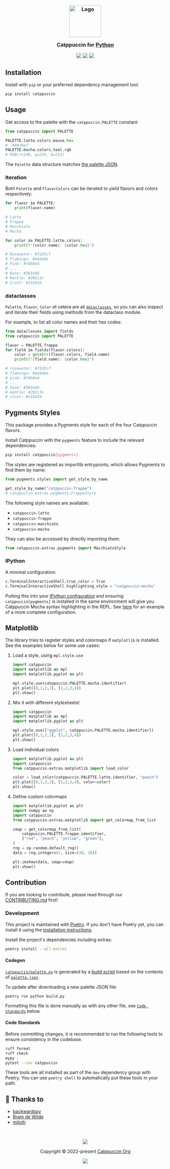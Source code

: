 <h3 align="center">
	<img src="https://raw.githubusercontent.com/catppuccin/catppuccin/main/assets/logos/exports/1544x1544_circle.png" width="100" alt="Logo"/><br/>
	<img src="https://raw.githubusercontent.com/catppuccin/catppuccin/main/assets/misc/transparent.png" height="30" width="0px"/>
	Catppuccin for <a href="https://www.python.org/">Python</a>
	<img src="https://raw.githubusercontent.com/catppuccin/catppuccin/main/assets/misc/transparent.png" height="30" width="0px"/>
</h3>

<p align="center">
	<a href="https://github.com/catppuccin/python/stargazers"><img src="https://img.shields.io/github/stars/catppuccin/python?colorA=363a4f&colorB=b7bdf8&style=for-the-badge"></a>
	<a href="https://github.com/catppuccin/python/issues"><img src="https://img.shields.io/github/issues/catppuccin/python?colorA=363a4f&colorB=f5a97f&style=for-the-badge"></a>
	<a href="https://github.com/catppuccin/python/contributors"><img src="https://img.shields.io/github/contributors/catppuccin/python?colorA=363a4f&colorB=a6da95&style=for-the-badge"></a>
</p>

## Installation

Install with `pip` or your preferred dependency management tool.

```bash
pip install catppuccin
```

## Usage

Get access to the palette with the `catppuccin.PALETTE` constant:

```python
from catppuccin import PALETTE

PALETTE.latte.colors.mauve.hex
# '#8839ef'
PALETTE.mocha.colors.teal.rgb
# RGB(r=148, g=226, b=213)
```

The `Palette` data structure matches [the palette JSON](https://github.com/catppuccin/palette/blob/main/palette.json).

### Iteration

Both `Palette` and `FlavorColors` can be iterated to yield flavors and colors respectively:

```python
for flavor in PALETTE:
    print(flavor.name)

# Latte
# Frappé
# Macchiato
# Mocha

for color in PALETTE.latte.colors:
    print(f"{color.name}: {color.hex}")

# Rosewater: #f2d5cf
# Flamingo: #eebebe
# Pink: #f4b8e4
# ...
# Base: #303446
# Mantle: #292c3c
# Crust: #232634
```

### dataclasses

`Palette`, `Flavor`, `Color` et cetera are all [`dataclasses`](https://docs.python.org/3/library/dataclasses.html),
so you can also inspect and iterate their fields using methods from the dataclass module.

For example, to list all color names and their hex codes:

```python
from dataclasses import fields
from catppuccin import PALETTE

flavor = PALETTE.frappe
for field in fields(flavor.colors):
    color = getattr(flavor.colors, field.name)
    print(f"{field.name}: {color.hex}")

# rosewater: #f2d5cf
# flamingo: #eebebe
# pink: #f4b8e4
# ...
# base: #303446
# mantle: #292c3c
# crust: #232634
```

## Pygments Styles

This package provides a Pygments style for each of the four Catppuccin flavors.

Install Catppuccin with the `pygments` feature to include the relevant dependencies:

```bash
pip install catppuccin[pygments]
```

The styles are registered as importlib entrypoints, which allows Pygments to
find them by name:

```python
from pygments.styles import get_style_by_name

get_style_by_name("catppuccin-frappe")
# catppuccin.extras.pygments.FrappeStyle
```

The following style names are available:

 - `catppuccin-latte`
 - `catppuccin-frappe`
 - `catppuccin-macchiato`
 - `catppuccin-mocha`

They can also be accessed by directly importing them:

```python
from catppuccin.extras.pygments import MacchiatoStyle
```

### IPython

A minimal configuration:

```python
c.TerminalInteractiveShell.true_color = True
c.TerminalInteractiveShell.highlighting_style = "catppuccin-mocha"
```

Putting this into your [IPython configuration](https://ipython.readthedocs.io/en/stable/config/intro.html)
and ensuring `catppuccin[pygments]` is installed in the same environment will
give you Catppuccin Mocha syntax highlighting in the REPL. See [here](https://github.com/backwardspy/dots/blob/f6991570d6691212e27e266517656192f910ccbf/dot_config/ipython/profile_default/ipython_config.py)
for an example of a more complete configuration.

## Matplotlib

The library tries to register styles and colormaps if `matplotlib` is installed.
See the examples below for some use cases:

1. Load a style, using `mpl.style.use`
    ```python
    import catppuccin
    import matplotlib as mpl
    import matplotlib.pyplot as plt

    mpl.style.use(catppuccin.PALETTE.mocha.identifier)
    plt.plot([0,1,2,3], [1,2,3,4])
    plt.show()
    ```
1. Mix it with different stylesheets!
    ```python
    import catppuccin
    import matplotlib as mpl
    import matplotlib.pyplot as plt

    mpl.style.use(["ggplot", catppuccin.PALETTE.mocha.identifier])
    plt.plot([0,1,2,3], [1,2,3,4])
    plt.show()
    ```
1. Load individual colors
    ```python
    import matplotlib.pyplot as plt
    import catppuccin
    from catppuccin.extras.matplotlib import load_color

    color = load_color(catppuccin.PALETTE.latte.identifier, "peach")
    plt.plot([0,1,2,3], [1,2,3,4], color=color)
    plt.show()
    ```
1. Define custom colormaps
    ```python
    import matplotlib.pyplot as plt
    import numpy as np
    import catppuccin
    from catppuccin.extras.matplotlib import get_colormap_from_list

    cmap = get_colormap_from_list(
        catppuccin.PALETTE.frappe.identifier,
        ["red", "peach", "yellow", "green"],
    )
    rng = np.random.default_rng()
    data = rng.integers(2, size=(30, 30))

    plt.imshow(data, cmap=cmap)
    plt.show()
    ```


## Contribution

If you are looking to contribute, please read through our
[CONTRIBUTING.md](https://github.com/catppuccin/.github/blob/main/CONTRIBUTING.md)
first!

### Development

This project is maintained with [Poetry](https://python-poetry.org). If you
don't have Poetry yet, you can install it using the [installation
instructions](https://python-poetry.org/docs/#installation).

Install the project's dependencies including extras:

```bash
poetry install --all-extras
```

#### Codegen

[`catppuccin/palette.py`](./catppuccin/palette.py) is generated by a [build script](`./build.py`) based on the contents of [`palette.json`](./palette.json).

To update after downloading a new palette JSON file:

```console
poetry run python build.py
```

Formatting this file is done manually as with any other file, see [`Code Standards`](#code-standards) below.

#### Code Standards

Before committing changes, it is recommended to run the following tools to
ensure consistency in the codebase.

```bash
ruff format
ruff check
mypy .
pytest --cov catppuccin
```

These tools are all installed as part of the `dev` dependency group with
Poetry. You can use `poetry shell` to automatically put these tools in your
path.


## 💝 Thanks to

- [backwardspy](https://github.com/backwardspy)
- [Bram de Wilde](https://github.com/brambozz)
- [miloth](https://github.com/miloth)

&nbsp;

<p align="center">
	<img src="https://raw.githubusercontent.com/catppuccin/catppuccin/main/assets/footers/gray0_ctp_on_line.svg?sanitize=true" />
</p>
<p align="center">
	Copyright &copy; 2022-present <a href="https://github.com/catppuccin" target="_blank">Catppuccin Org</a>
</p>
<p align="center">
	<a href="https://github.com/catppuccin/catppuccin/blob/main/LICENSE"><img src="https://img.shields.io/static/v1.svg?style=for-the-badge&label=License&message=MIT&logoColor=d9e0ee&colorA=363a4f&colorB=b7bdf8"/></a>
</p>
